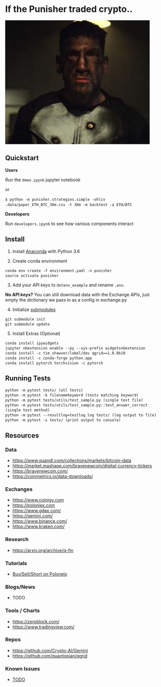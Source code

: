 # If the Punisher traded crypto..

![alt text](docs/punisher.png "Logo Title Text 1")

## Quickstart

**Users**

Run the ```demo.ipynb``` jupyter notebook

or

```$ python -m punisher.strategies.simple -ohlcv .data/paper_ETH_BTC_30m.csv -t 30m -m backtest -a ETH/BTC```

**Developers**

Run ```developers.ipynb``` to see how various components interact

## Install

1. Install [Anaconda](https://www.anaconda.com/download) with Python 3.6

2. Create conda environment
```
conda env create -f environment.yaml -n punisher
source activate punisher
```
3. Add your API keys to ```dotenv_example``` and rename ```.env```.

**No API keys?**
You can still download data with the Exchange APIs, just empty the dictionary we pass in as a config in exchange.py

4. Initialize [submodules](https://chrisjean.com/git-submodules-adding-using-removing-and-updating/)
```
git submodule init
git submodule update
```

5. Install Extras (Optional)
```
conda install ipywidgets
jupyter nbextension enable --py --sys-prefix widgetsnbextension
conda install -c tim_shawver/label/dev qgrid==1.0.0b10
conda install -c conda-forge python.app
conda install pytorch torchvision -c pytorch
```

## Running Tests
```
python -m pytest tests/ (all tests)
python -m pytest -k filenamekeyword (tests matching keyword)
python -m pytest tests/utils/test_sample.py (single test file)
python -m pytest tests/utils/test_sample.py::test_answer_correct (single test method)
python -m pytest --resultlog=testlog.log tests/ (log output to file)
python -m pytest -s tests/ (print output to console)
```

## Resources

### Data

* https://www.quandl.com/collections/markets/bitcoin-data
* https://market.mashape.com/bravenewcoin/digital-currency-tickers
* https://bravenewcoin.com/
* https://coinmetrics.io/data-downloads/


### Exchanges

* https://www.coinigy.com
* https://poloniex.com
* https://www.gdax.com/
* https://gemini.com/
* https://www.binance.com/
* https://www.kraken.com/

### Research

* https://arxiv.org/archive/q-fin

### Tutorials

* [Buy/Sell/Short on Poloneix](https://www.youtube.com/watch?v=YwmoHfZ-qm8)

### Blogs/News

* TODO

### Tools / Charts

* https://zeroblock.com/
* https://www.tradingview.com/

### Repos

* https://github.com/Crypto-AI/Gemini
* https://github.com/quantopian/qgrid

### Known Issues

* [TODO](TODO.md)
